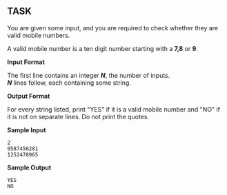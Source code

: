 ## TASK

You are given some input, and you are required to check whether they are valid mobile numbers.  

A valid mobile number is a ten digit number starting with a **7,8** or **9**.  

**Input Format**

The first line contains an integer ***N***, the number of inputs.  
***N*** lines follow, each containing some string.  

**Output Format**

For every string listed, print "YES" if it is a valid mobile number and "NO" if it is not on separate lines. Do not print the quotes.  

**Sample Input**
```
2
9587456281
1252478965
```
**Sample Output**
```
YES
NO
```
